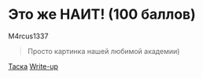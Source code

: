 # Это же НАИТ! (100 баллов)

M4rcus1337

> Просто картинка нашей любимой академии)

[Таска](nait.png)
[Write-up](writeup.md)


